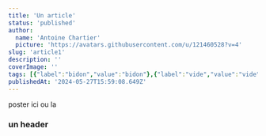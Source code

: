 ```yaml
---
title: 'Un article'
status: 'published'
author:
  name: 'Antoine Chartier'
  picture: 'https://avatars.githubusercontent.com/u/121460528?v=4'
slug: 'article1'
description: ''
coverImage: ''
tags: [{"label":"bidon","value":"bidon"},{"label":"vide","value":"vide"}]
publishedAt: '2024-05-27T15:59:08.649Z'
---
```


poster ici ou la

### un header